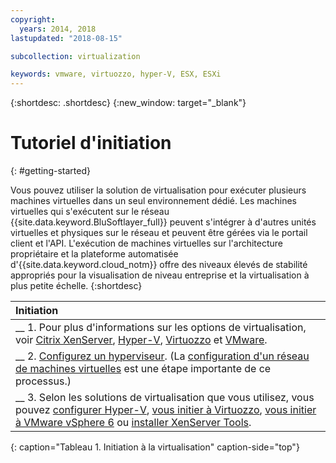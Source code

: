 ```yaml
---
copyright:
  years: 2014, 2018
lastupdated: "2018-08-15"

subcollection: virtualization

keywords: vmware, virtuozzo, hyper-V, ESX, ESXi
---
```


{:shortdesc: .shortdesc}
{:new_window: target="_blank"}

# Tutoriel d'initiation 
{: #getting-started}

Vous pouvez utiliser la solution de virtualisation pour exécuter plusieurs machines virtuelles dans un seul environnement dédié. Les machines virtuelles qui s'exécutent sur le réseau {{site.data.keyword.BluSoftlayer_full}} peuvent s'intégrer à d'autres unités virtuelles et physiques sur le réseau et peuvent être gérées via le portail client et l'API. L'exécution de machines virtuelles sur l'architecture propriétaire et la plateforme automatisée d'{{site.data.keyword.cloud_notm}} offre des niveaux élevés de stabilité appropriés pour la visualisation de niveau entreprise et la virtualisation à plus petite échelle.
{:shortdesc}

| Initiation        |
|:------------------|
| __ 1. Pour plus d'informations sur les options de virtualisation, voir [Citrix XenServer](/docs/infrastructure/virtualization?topic=Virtualization-what-is-citrix-xenserver-), [Hyper-V](/docs/infrastructure/virtualization?topic=Virtualization-what-is-hyper-v-), [Virtuozzo](/docs/infrastructure/virtualization?topic=Virtualization-what-is-virtuozzo-) et [VMware](/docs/infrastructure/vmware?topic=VMware-getting-started). |
| __ 2. [Configurez un hyperviseur](/docs/infrastructure/virtualization?topic=Virtualization-setting-up-a-hypervisor). (La [configuration d'un réseau de machines virtuelles](/docs/infrastructure/virtualization?topic=Virtualization-setting-up-a-virtual-machine-network) est une étape importante de ce processus.)|
| __ 3. Selon les solutions de virtualisation que vous utilisez, vous pouvez [configurer Hyper-V](/docs/infrastructure/virtualization?topic=Virtualization-setting-up-hyper-v), [vous initier à Virtuozzo](/docs/infrastructure/virtualization?topic=Virtualization-getting-started-with-virtuozzo), [vous initier à VMware vSphere 6](/docs/infrastructure/vmware?topic=VMware-getting-started-with-vmware-vsphere-6) ou [installer XenServer Tools](/docs/infrastructure/virtualization?topic=Virtualization-installing-xenserver-tools-when-using-linux). |
{: caption="Tableau 1. Initiation à la virtualisation" caption-side="top"}
